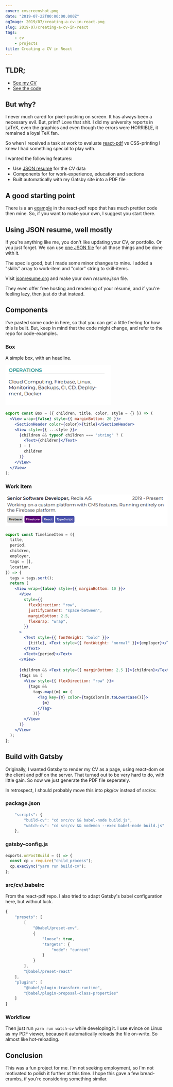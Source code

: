 ```yaml
---
cover: cvscreenshot.png
date: "2019-07-22T00:00:00.000Z"
ogImage: 2019/07/creating-a-cv-in-react.png
slug: 2019-07/creating-a-cv-in-react
tags:
    - cv
    - projects
title: Creating a CV in React
---
```

## TLDR;

- [See my CV](/cv.pdf)
- [See the code](https://github.com/andrioid/andri.dk/tree/master/src/cv)

## But why?

I never much cared for pixel-pushing on screen. It has always been a necessary evil. But, print? Love that shit. I did my university reports in LaTeX, even the graphics and even though the errors were HORRIBLE, it remained a loyal TeX fan.

So when I received a task at work to evaluate [react-pdf](https://react-pdf.org/) vs CSS-printing I knew I had something special to play with.

I wanted the following features:

- Use [JSON resume](https://jsonresume.org/schema/) for the CV data
- Components for for work-experience, education and sections
- Built automatically with my Gatsby site into a PDF file

## A good starting point

There is a an [example](https://github.com/diegomura/react-pdf/tree/master/examples/resume) in the react-pdf repo that has much prettier code then mine. So, if you want to make your own, I suggest you start there.

## Using JSON resume, well mostly

If you're anything like me, you don't like updating your CV, or portfolio. Or you just forget. We can use [one JSON file](https://github.com/andrioid/andri.dk/blob/master/src/cv/resume.json) for all those things and be done with it.

The spec is good, but I made some minor changes to mine. I added a "skills" array to work-item and "color" string to skill-items.

Visit [jsonresume.org](https://jsonresume.org) and make your own _resume.json_ file.

They even offer free hosting and rendering of your résumé, and if you're feeling lazy, then just do that instead.

## Components

I've pasted some code in here, so that you can get a little feeling for how this is built. But, keep in mind that the code might change, and refer to the repo for code-examples.

### Box

A simple box, with an headline.

![box with content](box-operations.png)

```jsx
export const Box = ({ children, title, color, style = {} }) => (
  <View wrap={false} style={{ marginBottom: 20 }}>
    <SectionHeader color={color}>{title}</SectionHeader>
    <View style={{ ...style }}>
      {children && typeof children === "string" ? (
        <Text>{children}</Text>
      ) : (
        children
      )}
    </View>
  </View>
);
```

### Work Item

![box with content](experience-item.png)

```jsx
export const TimelineItem = ({
  title,
  period,
  children,
  employer,
  tags = [],
  location,
}) => {
  tags = tags.sort();
  return (
    <View wrap={false} style={{ marginBottom: 10 }}>
      <View
        style={{
          flexDirection: "row",
          justifyContent: "space-between",
          marginBottom: 2.5,
          flexWrap: "wrap",
        }}
      >
        <Text style={{ fontWeight: "bold" }}>
          {title}, <Text style={{ fontWeight: "normal" }}>{employer}</Text>
        </Text>
        <Text>{period}</Text>
      </View>

      {children && <Text style={{ marginBottom: 2.5 }}>{children}</Text>}
      {tags && (
        <View style={{ flexDirection: "row" }}>
          {tags &&
            tags.map((m) => (
              <Tag key={m} color={tagColors[m.toLowerCase()]}>
                {m}
              </Tag>
            ))}
        </View>
      )}
    </View>
  );
};
```

## Build with Gatsby

Originally, I wanted Gatsby to render my CV as a page, using react-dom on the client and pdf on the server. That turned out to be very hard to do, with little gain. So now we just generate the PDF file seperately.

In retrospect, I should probably move this into pkg/cv instead of src/cv.

### package.json

```js
	"scripts": {
		"build-cv": "cd src/cv && babel-node build.js",
		"watch-cv": "cd src/cv && nodemon --exec babel-node build.js"
	},
```

### gatsby-config.js

```js
exports.onPostBuild = () => {
  const cp = require("child_process");
  cp.execSync("yarn run build-cv");
};
```

### src/cv/.babelrc

From the react-pdf repo. I also tried to adapt Gatsby's babel configuration here, but without luck.

```js
{
	"presets": [
		[
			"@babel/preset-env",
			{
				"loose": true,
				"targets": {
					"node": "current"
				}
			}
		],
		"@babel/preset-react"
	],
	"plugins": [
		"@babel/plugin-transform-runtime",
		"@babel/plugin-proposal-class-properties"
	]
}

```

### Workflow

Then just run `yarn run watch-cv` while developing it. I use evince on Linux as my PDF viewer, because it automatically reloads the file on-write. So almost like hot-reloading.

## Conclusion

This was a fun project for me. I'm not seeking employment, so I'm not motivated to polish it further at this time. I hope this gave a few bread-crumbs, if you're considering something similar.
